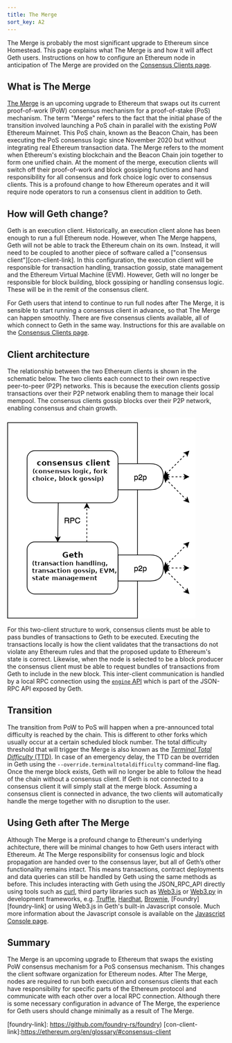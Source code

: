 ```yaml
---
title: The Merge
sort_key: A2
---
```


The Merge is probably the most significant upgrade to Ethereum since Homestead. This page explains what The Merge is
and how it will affect Geth users. Instructions on how to configure an Ethereum node in
anticipation of The Merge are provided on the [Consensus Clients page](/docs/interface/consensus-clients).

## What is The Merge

[The Merge](https://ethereum.org/en/upgrades/merge/) is an upcoming upgrade to Ethereum that swaps out its current
proof-of-work (PoW) consensus mechanism for a proof-of-stake (PoS) mechanism. The term "Merge" refers
to the fact that the initial phase of the transition involved launching a PoS chain in parallel with
the existing PoW Ethereum Mainnet. This PoS chain, known as the Beacon Chain, has been executing the PoS
consensus logic since November 2020 but without integrating real Ethereum transaction data. The Merge refers
to the moment when Ethereum's existing blockchain and the Beacon Chain join together to form one unified chain.
At the moment of the merge, execution clients will switch off their proof-of-work and block gossiping functions 
and hand responsibility for all consensus and fork choice logic over to consensus clients. This is a profound
change to how Ethereum operates and it will require node operators to run a consensus client in addition to
Geth.

## How will Geth change?

Geth is an execution client. Historically, an execution client alone has been enough to run a full Ethereum node.
However, when The Merge happens, Geth will not be able to track the Ethereum chain on its own. Instead, it will need to 
be coupled to another piece of software called a ["consensus client"][con-client-link]. In this configuration, 
the execution client will be responsible for transaction handling, transaction gossip, state management and
the Ethereum Virtual Machine (EVM). However, Geth will no longer be responsible for block building, block
gossiping or handling consensus logic. These will be in the remit of the consensus client.

For Geth users that intend to continue to run full nodes after The Merge, it is sensible to start running
a consensus client in advance, so that The Merge can happen smoothly. There are five consensus clients available, all
of which connect to Geth in the same way. Instructions for this are available on the 
[Consensus Clients page](/docs/interface/consensus-clients).


## Client architecture

The relationship between the two Ethereum clients is shown in the schematic below. The two clients each connect
to their own respective peer-to-peer (P2P) networks. This is because the execution clients gossip transactions over
their P2P network enabling them to manage their local mempool. The consensus clients gossip blocks over their P2P
network, enabling consensus and chain growth.

![Client schematic](/static/images/client-architecture.png)

For this two-client structure to work, consensus clients must be able to pass bundles of transactions to Geth
to be executed. Executing the transactions locally is how the client validates that the transactions do not
violate any Ethereum rules and that the proposed update to Ethereum's state is correct. Likewise, when the node
is selected to be a block producer the consensus client must be able to request bundles of transactions from Geth to
include in the new block. This inter-client communication is handled by a local RPC connection using the 
[`engine` API][engine-api-link] which is part of the JSON-RPC API exposed by Geth. 

## Transition

The transition from PoW to PoS will happen when a pre-announced total difficulty is reached by the chain. 
This is different to other forks which usually occur at a certain scheduled block number. The total difficulty threshold 
that will trigger the Merge is also known as the [*Terminal
Total Difficulty* (TTD)](https://ethereum.org/en/glossary/#terminal-total-difficulty). In
case of an emergency delay, the TTD can be overriden in Geth using the `--override.terminaltotaldifficulty` command-line
flag. Once the merge block exists, Geth will no longer be able to follow the head of the chain without a consensus
client. If Geth is not connected to a consensus client it will simply stall at the merge block. 
Assuming a consensus client is connected in advance, the two clients will automatically
handle the merge together with no disruption to the user.

## Using Geth after The Merge

Although The Merge is a profound change to Ethereum's underlying achitecture, there will be minimal changes to how Geth
users interact with Ethereum. At The Merge responsibility for consensus logic and block propagation are handed over to 
the consensus layer, but all of Geth’s other functionality remains intact. This means transactions, contract deployments 
and data queries can still be handled by Geth using the same methods as before. This includes interacting with Geth using
the JSON_RPC_API directly using tools such as [curl](https//curl.se), third party libraries such as
[Web3.js][web3js-link] or [Web3.py][web3py-link] in development frameworks, e.g. [Truffle][truffle-link], [Hardhat][hardhat-link],
[Brownie][brownie-link], [Foundry][foundry-link] or using Web3.js in Geth's built-in Javascript console.
Much more information about the Javascript console is available on the [Javascript Console page](/docs/interface/javascript-console).

## Summary

The Merge is an upcoming upgrade to Ethereum that swaps the existing PoW consensus mechanism for a PoS consensus
mechanism. This changes the client software organization for Ethereum nodes. After The Merge, nodes are required to
run both execution and consensus clients that each have responsibility for specific parts of the Ethereum protocol
and communicate with each other over a local RPC connection. Although there is some necessary configuration in advance
of The Merge, the experience for Geth users should change minimally as a result of The Merge.

[engine-api-link]: https://github.com/ethereum/execution-apis/blob/main/src/engine/specification.md
[cl-list]: https://ethereum.org/en/developers/docs/nodes-and-clients/#consensus-clients
[web3py-link]: https://web3py.readthedocs.io/en/stable/web3.main.html
[web3js-link]: https://web3js.readthedocs.io/en/v1.2.9/
[brownie-link]: https://eth-brownie.readthedocs.io/en/stable/
[truffle-link]: https://trufflesuite.com/
[hardhat-link]: https://hardhat.org/
[foundry-link]: https://github.com/foundry-rs/foundry)
[con-client-link]:https://ethereum.org/en/glossary/#consensus-client
